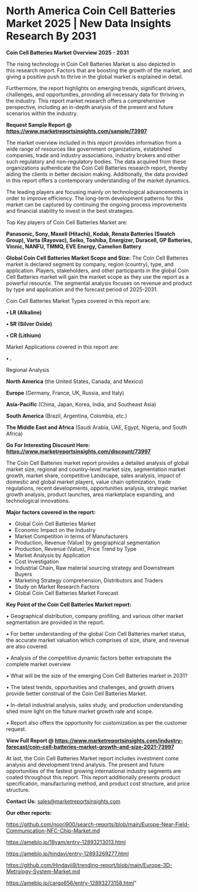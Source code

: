 # North America Coin Cell Batteries Market 2025 | New Data Insights Research By 2031

<Strong> Coin Cell Batteries Market Overview 2025 - 2031</strong>

The rising technology in Coin Cell Batteries Market is also depicted in this research report. Factors that are boosting the growth of the market, and giving a positive push to thrive in the global market is explained in detail.

Furthermore, the report highlights on emerging trends, significant drivers, challenges, and opportunities, providing all necessary data for thriving in the industry. This report market research offers a comprehensive perspective, including an in-depth analysis of the present and future scenarios within the industry.

<strong>Request Sample Report @ <a href=https://www.marketreportsinsights.com/sample/73997>https://www.marketreportsinsights.com/sample/73997</a></strong>

The market overview included in this report provides information from a wide range of resources like government organizations, established companies, trade and industry associations, industry brokers and other such regulatory and non-regulatory bodies. The data acquired from these organizations authenticate the Coin Cell Batteries research report, thereby aiding the clients in better decision making. Additionally, the data provided in this report offers a contemporary understanding of the market dynamics.

The leading players are focusing mainly on technological advancements in order to improve efficiency. The long-term development patterns for this market can be captured by continuing the ongoing process improvements and financial stability to invest in the best strategies.

Top Key players of Coin Cell Batteries Market are:

<strong>Panasonic, Sony, Maxell (Hitachi), Kodak, Renata Batteries (Swatch Group), Varta (Rayovac), Seiko, Toshiba, Energizer, Duracell, GP Batteries, Vinnic, NANFU, TMMQ, EVE Energy, Camelion Battery</strong>

<strong><b>Global Coin Cell Batteries Market Scope and Size:</b></strong>
The Coin Cell Batteries market is declared segment by company, region (country), type, and application. Players, stakeholders, and other participants in the global Coin Cell Batteries market will gain the market scope as they use the report as a powerful resource. The segmental analysis focuses on revenue and product by type and application and the forecast period of 2025-2031.

Coin Cell Batteries Market Types covered in this report are:

<strong>• LR (Alkaline)

• SR (Silver Oxide)

• CR (Lithium)</strong>

Market Applications covered in this report are:

<strong>• .</strong> 

Regional Analysis

<strong>North America</strong> (the United States, Canada, and Mexico)

<strong>Europe</strong> (Germany, France, UK, Russia, and Italy)

<strong>Asia-Pacific</strong> (China, Japan, Korea, India, and Southeast Asia)

<strong>South America</strong> (Brazil, Argentina, Colombia, etc.)

<strong>The Middle East and Africa</strong> (Saudi Arabia, UAE, Egypt, Nigeria, and South Africa)

<strong>Go For Interesting Discount Here: <a href=https://www.marketreportsinsights.com/discount/73997>https://www.marketreportsinsights.com/discount/73997</a></strong>

The Coin Cell Batteries market report provides a detailed analysis of global market size, regional and country-level market size, segmentation market growth, market share, competitive Landscape, sales analysis, impact of domestic and global market players, value chain optimization, trade regulations, recent developments, opportunities analysis, strategic market growth analysis, product launches, area marketplace expanding, and technological innovations.

<strong><b>Major factors covered in the report:</b></strong>
<ul>
  <li>Global Coin Cell Batteries Market </li>
  <li>Economic Impact on the Industry</li>
  <li>Market Competition in terms of Manufacturers</li>
  <li>Production, Revenue (Value) by geographical segmentation</li>
  <li>Production, Revenue (Value), Price Trend by Type</li>
  <li>Market Analysis by Application</li>
  <li>Cost Investigation</li>
  <li>Industrial Chain, Raw material sourcing strategy and Downstream Buyers</li>
  <li>Marketing Strategy comprehension, Distributors and Traders</li>
  <li>Study on Market Research Factors</li>
  <li>Global Coin Cell Batteries Market Forecast</li>
</ul>

<strong><b>Key Point of the Coin Cell Batteries Market report:</b></strong>

• Geographical distribution, company profiling, and various other market segmentation are provided in the report.

• For better understanding of the global Coin Cell Batteries market status, the accurate market valuation which comprises of size, share, and revenue are also covered.

• Analysis of the competitive dynamic factors better extrapolate the complete market overview

• What will be the size of the emerging Coin Cell Batteries market in 2031?

• The latest trends, opportunities and challenges, and growth drivers provide better construal of the Coin Cell Batteries Market.

• In-detail industrial analysis, sales study, and production understanding shed more light on the future market growth rate and scope.

• Report also offers the opportunity for customization as per the customer request.

<strong><b>View Full Report @ <a href=https://www.marketreportsinsights.com/industry-forecast/coin-cell-batteries-market-growth-and-size-2021-73997>https://www.marketreportsinsights.com/industry-forecast/coin-cell-batteries-market-growth-and-size-2021-73997</a></b></strong>


At last, the Coin Cell Batteries Market report includes investment come analysis and development trend analysis. The present and future opportunities of the fastest growing international industry segments are coated throughout this report. This report additionally presents product specification, manufacturing method, and product cost structure, and price structure.

<strong>Contact Us:</strong>
sales@marketreportsinsights.com

<strong>Our other reports:</strong>

<a href=https://github.com/noori900/search-reports/blob/main/Europe-Near-Field-Communication-NFC-Chip-Market.md>https://github.com/noori900/search-reports/blob/main/Europe-Near-Field-Communication-NFC-Chip-Market.md</a>

<a href=https://ameblo.jp/18yam/entry-12893213013.html>https://ameblo.jp/18yam/entry-12893213013.html</a>

<a href=https://ameblo.jp/hindavi/entry-12893269277.html>https://ameblo.jp/hindavi/entry-12893269277.html</a>

<a href=https://github.com/Hindavii9/trending-report/blob/main/Europe-3D-Metrology-System-Market.md>https://github.com/Hindavii9/trending-report/blob/main/Europe-3D-Metrology-System-Market.md</a>

<a href=https://ameblo.jp/cargo656/entry-12893273158.html>https://ameblo.jp/cargo656/entry-12893273158.html</a>"
